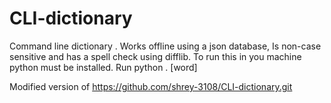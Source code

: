# CLI-dictionary
Command line dictionary . Works offline using a json database, Is non-case sensitive and has a spell check using difflib.
To run this in you machine python must be installed.
Run
    python . [word]

Modified version of https://github.com/shrey-3108/CLI-dictionary.git
